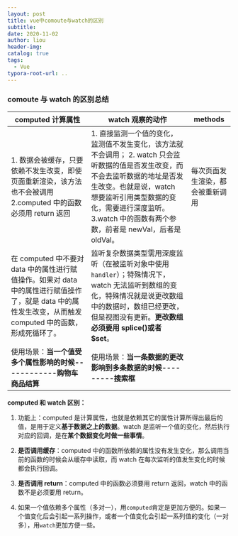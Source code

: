```yaml
---
layout: post
title: vue中comoute与watch的区别
subtitle:
date: 2020-11-02
author: liou
header-img:
catalog: true
tags:
  - Vue
typora-root-url: ..
---
```


### comoute 与 watch 的区别总结

| computed 计算属性                                                                                                                                          | watch 观察的动作                                                                                                                                                                                                                                                   | methods                          |
| ---------------------------------------------------------------------------------------------------------------------------------------------------------- | ------------------------------------------------------------------------------------------------------------------------------------------------------------------------------------------------------------------------------------------------------------------ | -------------------------------- |
| 1. 数据会被缓存，只要依赖不发生改变，即使页面重新渲染，该方法也不会被调用 2.computed 中的函数必须用 return 返回                                            | 1. 直接监测一个值的变化，监测值不发生变化，该方法就不会调用； 2. watch 只会监听数据的值是否发生改变，而不会去监听数据的地址是否发生改变。也就是说，watch 想要监听引用类型数据的变化，需要进行深度监听。 3.watch 中的函数有两个参数，前者是 newVal，后者是 oldVal。 | 每次页面发生渲染，都会被重新调用 |
| 在 computed 中不要对 data 中的属性进行赋值操作。如果对 data 中的属性进行赋值操作了，就是 data 中的属性发生改变，从而触发 computed 中的函数，形成死循环了。 | 监听复杂数据类型需用深度监听（在被监听对象中使用`handler`）；特殊情况下，watch 无法监听到数组的变化，特殊情况就是说更改数组中的数据时，数组已经更改，但是视图没有更新。**更改数组必须要用 splice()或者$set**。                                                     |                                  |
| 使用场景：**当一个值受多个属性影响的时候------------购物车商品结算**                                                                                       | 使用场景：**当一条数据的更改影响到多条数据的时候---------搜索框**                                                                                                                                                                                                  |                                  |

**computed 和 watch 区别：**

1. 功能上：computed 是计算属性，也就是依赖其它的属性计算所得出最后的值，是用于定义**基于数据之上的数据**。watch 是监听一个值的变化，然后执行对应的回调，是在**某个数据变化时做一些事情**。

2. **是否调用缓存**：computed 中的函数所依赖的属性没有发生变化，那么调用当前的函数的时候会从缓存中读取，而 watch 在每次监听的值发生变化的时候都会执行回调。

3. **是否调用 return**：computed 中的函数必须要用 return 返回，watch 中的函数不是必须要用 return。

4. 如果一个值依赖多个属性（多对一），用`computed`肯定是更加方便的。如果一个值变化后会引起一系列操作，或者一个值变化会引起一系列值的变化（一对多），用`watch`更加方便一些。
